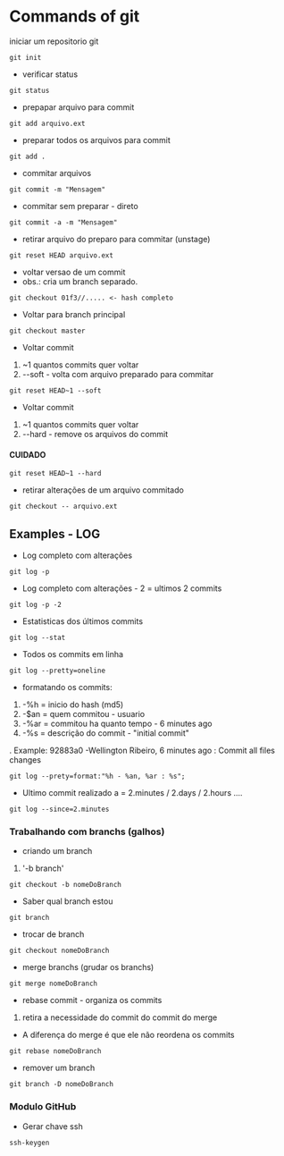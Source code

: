 # Commands of git

iniciar um repositorio git
```
git init
```

- verificar status 
```
git status
```

- prepapar arquivo para commit
```
git add arquivo.ext
```

- preparar todos os arquivos para commit
```
git add .
```

- commitar arquivos
```
git commit -m "Mensagem"
```

- commitar sem preparar - direto
```
git commit -a -m "Mensagem"
```

- retirar arquivo do preparo para commitar (unstage)
```
git reset HEAD arquivo.ext
```

- voltar versao de um commit
- obs.: cria um branch separado.
```
git checkout 01f3//..... <- hash completo
``` 

- Voltar para branch principal
``` 
git checkout master
```

- Voltar commit 
1. ~1 quantos commits quer voltar
2. --soft - volta com arquivo preparado para commitar
 
```
git reset HEAD~1 --soft 
```

- Voltar commit 
1. ~1 quantos commits quer voltar
2. --hard - remove os arquivos do commit 
####  CUIDADO ##
```
git reset HEAD~1 --hard
```

- retirar alterações de um arquivo commitado
```
git checkout -- arquivo.ext
```


## Examples - LOG #

- Log completo com alterações
```
git log -p
```

- Log completo com alterações - 2 = ultimos 2 commits
```
git log -p -2
```

- Estatisticas dos últimos commits
```
git log --stat
```

- Todos os commits em linha
```
git log --pretty=oneline
```

- formatando os commits:

1. -%h = inicio do hash (md5)
2. -$an = quem commitou - usuario
3. -%ar = commitou ha quanto tempo - 6 minutes ago
4. -%s = descrição do commit - "initial commit"

. Example: 92883a0 -Wellington Ribeiro, 6 minutes ago : Commit all files changes
```
git log --prety=format:"%h - %an, %ar : %s";
```

- Ultimo commit realizado a = 2.minutes / 2.days / 2.hours ....
```
git log --since=2.minutes
```


### Trabalhando com branchs (galhos) ##

- criando um branch
1. '-b branch'
```
git checkout -b nomeDoBranch
```

- Saber qual branch estou
```
git branch
```

- trocar de branch
```
git checkout nomeDoBranch
```

- merge branchs (grudar os branchs)
```
git merge nomeDoBranch
```

- rebase commit - organiza os commits
1.  retira a necessidade do commit do commit do merge
- A diferença do merge é que ele não reordena os commits
```
git rebase nomeDoBranch
```

- remover um branch
```
git branch -D nomeDoBranch
```

### Modulo GitHub ##

- Gerar chave ssh
```
ssh-keygen
```


